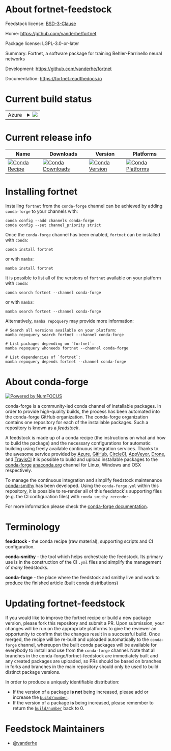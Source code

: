 About fortnet-feedstock
=======================

Feedstock license: [BSD-3-Clause](https://github.com/conda-forge/fortnet-feedstock/blob/main/LICENSE.txt)

Home: https://github.com/vanderhe/fortnet

Package license: LGPL-3.0-or-later

Summary: Fortnet, a software package for training Behler-Parrinello neural networks

Development: https://github.com/vanderhe/fortnet

Documentation: https://fortnet.readthedocs.io

Current build status
====================


<table>
    
  <tr>
    <td>Azure</td>
    <td>
      <details>
        <summary>
          <a href="https://dev.azure.com/conda-forge/feedstock-builds/_build/latest?definitionId=17974&branchName=main">
            <img src="https://dev.azure.com/conda-forge/feedstock-builds/_apis/build/status/fortnet-feedstock?branchName=main">
          </a>
        </summary>
        <table>
          <thead><tr><th>Variant</th><th>Status</th></tr></thead>
          <tbody><tr>
              <td>linux_64_mpimpich</td>
              <td>
                <a href="https://dev.azure.com/conda-forge/feedstock-builds/_build/latest?definitionId=17974&branchName=main">
                  <img src="https://dev.azure.com/conda-forge/feedstock-builds/_apis/build/status/fortnet-feedstock?branchName=main&jobName=linux&configuration=linux%20linux_64_mpimpich" alt="variant">
                </a>
              </td>
            </tr><tr>
              <td>linux_64_mpinompi</td>
              <td>
                <a href="https://dev.azure.com/conda-forge/feedstock-builds/_build/latest?definitionId=17974&branchName=main">
                  <img src="https://dev.azure.com/conda-forge/feedstock-builds/_apis/build/status/fortnet-feedstock?branchName=main&jobName=linux&configuration=linux%20linux_64_mpinompi" alt="variant">
                </a>
              </td>
            </tr><tr>
              <td>linux_64_mpiopenmpi</td>
              <td>
                <a href="https://dev.azure.com/conda-forge/feedstock-builds/_build/latest?definitionId=17974&branchName=main">
                  <img src="https://dev.azure.com/conda-forge/feedstock-builds/_apis/build/status/fortnet-feedstock?branchName=main&jobName=linux&configuration=linux%20linux_64_mpiopenmpi" alt="variant">
                </a>
              </td>
            </tr>
          </tbody>
        </table>
      </details>
    </td>
  </tr>
</table>

Current release info
====================

| Name | Downloads | Version | Platforms |
| --- | --- | --- | --- |
| [![Conda Recipe](https://img.shields.io/badge/recipe-fortnet-green.svg)](https://anaconda.org/conda-forge/fortnet) | [![Conda Downloads](https://img.shields.io/conda/dn/conda-forge/fortnet.svg)](https://anaconda.org/conda-forge/fortnet) | [![Conda Version](https://img.shields.io/conda/vn/conda-forge/fortnet.svg)](https://anaconda.org/conda-forge/fortnet) | [![Conda Platforms](https://img.shields.io/conda/pn/conda-forge/fortnet.svg)](https://anaconda.org/conda-forge/fortnet) |

Installing fortnet
==================

Installing `fortnet` from the `conda-forge` channel can be achieved by adding `conda-forge` to your channels with:

```
conda config --add channels conda-forge
conda config --set channel_priority strict
```

Once the `conda-forge` channel has been enabled, `fortnet` can be installed with `conda`:

```
conda install fortnet
```

or with `mamba`:

```
mamba install fortnet
```

It is possible to list all of the versions of `fortnet` available on your platform with `conda`:

```
conda search fortnet --channel conda-forge
```

or with `mamba`:

```
mamba search fortnet --channel conda-forge
```

Alternatively, `mamba repoquery` may provide more information:

```
# Search all versions available on your platform:
mamba repoquery search fortnet --channel conda-forge

# List packages depending on `fortnet`:
mamba repoquery whoneeds fortnet --channel conda-forge

# List dependencies of `fortnet`:
mamba repoquery depends fortnet --channel conda-forge
```


About conda-forge
=================

[![Powered by
NumFOCUS](https://img.shields.io/badge/powered%20by-NumFOCUS-orange.svg?style=flat&colorA=E1523D&colorB=007D8A)](https://numfocus.org)

conda-forge is a community-led conda channel of installable packages.
In order to provide high-quality builds, the process has been automated into the
conda-forge GitHub organization. The conda-forge organization contains one repository
for each of the installable packages. Such a repository is known as a *feedstock*.

A feedstock is made up of a conda recipe (the instructions on what and how to build
the package) and the necessary configurations for automatic building using freely
available continuous integration services. Thanks to the awesome service provided by
[Azure](https://azure.microsoft.com/en-us/services/devops/), [GitHub](https://github.com/),
[CircleCI](https://circleci.com/), [AppVeyor](https://www.appveyor.com/),
[Drone](https://cloud.drone.io/welcome), and [TravisCI](https://travis-ci.com/)
it is possible to build and upload installable packages to the
[conda-forge](https://anaconda.org/conda-forge) [anaconda.org](https://anaconda.org/)
channel for Linux, Windows and OSX respectively.

To manage the continuous integration and simplify feedstock maintenance
[conda-smithy](https://github.com/conda-forge/conda-smithy) has been developed.
Using the ``conda-forge.yml`` within this repository, it is possible to re-render all of
this feedstock's supporting files (e.g. the CI configuration files) with ``conda smithy rerender``.

For more information please check the [conda-forge documentation](https://conda-forge.org/docs/).

Terminology
===========

**feedstock** - the conda recipe (raw material), supporting scripts and CI configuration.

**conda-smithy** - the tool which helps orchestrate the feedstock.
                   Its primary use is in the construction of the CI ``.yml`` files
                   and simplify the management of *many* feedstocks.

**conda-forge** - the place where the feedstock and smithy live and work to
                  produce the finished article (built conda distributions)


Updating fortnet-feedstock
==========================

If you would like to improve the fortnet recipe or build a new
package version, please fork this repository and submit a PR. Upon submission,
your changes will be run on the appropriate platforms to give the reviewer an
opportunity to confirm that the changes result in a successful build. Once
merged, the recipe will be re-built and uploaded automatically to the
`conda-forge` channel, whereupon the built conda packages will be available for
everybody to install and use from the `conda-forge` channel.
Note that all branches in the conda-forge/fortnet-feedstock are
immediately built and any created packages are uploaded, so PRs should be based
on branches in forks and branches in the main repository should only be used to
build distinct package versions.

In order to produce a uniquely identifiable distribution:
 * If the version of a package **is not** being increased, please add or increase
   the [``build/number``](https://docs.conda.io/projects/conda-build/en/latest/resources/define-metadata.html#build-number-and-string).
 * If the version of a package **is** being increased, please remember to return
   the [``build/number``](https://docs.conda.io/projects/conda-build/en/latest/resources/define-metadata.html#build-number-and-string)
   back to 0.

Feedstock Maintainers
=====================

* [@vanderhe](https://github.com/vanderhe/)


